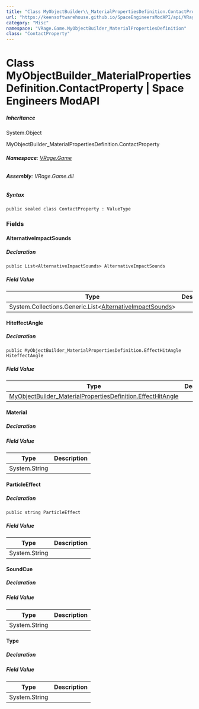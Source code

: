 ```yaml
---
title: "Class MyObjectBuilder\\_MaterialPropertiesDefinition.ContactProperty"
url: "https://keensoftwarehouse.github.io/SpaceEngineersModAPI/api/VRage.Game.MyObjectBuilder_MaterialPropertiesDefinition.ContactProperty.html"
category: "Misc"
namespace: "VRage.Game.MyObjectBuilder_MaterialPropertiesDefinition"
class: "ContactProperty"
---
```


# Class MyObjectBuilder\_MaterialPropertiesDefinition.ContactProperty | Space Engineers ModAPI

##### Inheritance

System.Object

MyObjectBuilder\_MaterialPropertiesDefinition.ContactProperty

###### **Namespace**: [VRage.Game](https://keensoftwarehouse.github.io/SpaceEngineersModAPI/api/VRage.Game.html)

###### **Assembly**: VRage.Game.dll

##### Syntax

```
public sealed class ContactProperty : ValueType
```

### Fields

#### AlternativeImpactSounds

##### Declaration

```
public List<AlternativeImpactSounds> AlternativeImpactSounds
```

##### Field Value

| Type | Description |
| --- | --- |
| System.Collections.Generic.List<[AlternativeImpactSounds](https://keensoftwarehouse.github.io/SpaceEngineersModAPI/api/VRage.Game.AlternativeImpactSounds.html)\> |     |

#### HiteffectAngle

##### Declaration

```
public MyObjectBuilder_MaterialPropertiesDefinition.EffectHitAngle HiteffectAngle
```

##### Field Value

| Type | Description |
| --- | --- |
| [MyObjectBuilder\_MaterialPropertiesDefinition.EffectHitAngle](https://keensoftwarehouse.github.io/SpaceEngineersModAPI/api/VRage.Game.MyObjectBuilder_MaterialPropertiesDefinition.EffectHitAngle.html) |     |

#### Material

##### Declaration

##### Field Value

| Type | Description |
| --- | --- |
| System.String |     |

#### ParticleEffect

##### Declaration

```
public string ParticleEffect
```

##### Field Value

| Type | Description |
| --- | --- |
| System.String |     |

#### SoundCue

##### Declaration

##### Field Value

| Type | Description |
| --- | --- |
| System.String |     |

#### Type

##### Declaration

##### Field Value

| Type | Description |
| --- | --- |
| System.String |     |